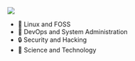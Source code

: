 ![](https://camo.githubusercontent.com/bad2af01d251f70c8aae488ae5a5123a9bcf72b2/68747470733a2f2f676964656f6e776f6c66652e636f6d2f696d672f676e75706c6f742f7468656d696e672f342e706e67)

* :penguin: Linux and FOSS
* :rocket: DevOps and System Administration
* :lock: Security and Hacking
* :test_tube: Science and Technology
